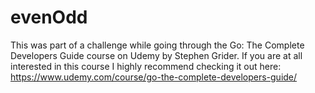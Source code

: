 # evenOdd
This was part of a challenge while going through the Go: The Complete Developers Guide course on Udemy by Stephen Grider.
If you are at all interested in this course I highly recommend checking it out here: https://www.udemy.com/course/go-the-complete-developers-guide/
